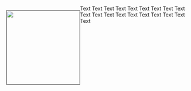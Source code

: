 

<div>
    <p style="float: left;"><img src="http://placekitten.com/g/200/200" height="200px" width="200px" border="1px" margin="10px"></p>
    <p>Text Text Text Text Text Text Text Text Text Text Text Text Text Text Text Text Text Text Text</p>
</div>

